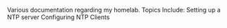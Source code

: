 Various documentation regarding my homelab.
Topics Include:
Setting up a NTP server
Configuring NTP Clients
